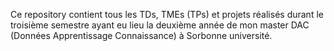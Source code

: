 Ce repository contient tous les TDs, TMEs (TPs) et projets réalisés durant 
le troisième semestre ayant eu lieu la deuxième année de mon master DAC 
(Données Apprentissage Connaissance) à Sorbonne université. 
